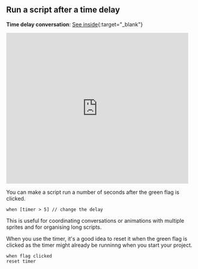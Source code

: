 ## Run a script after a time delay

**Time delay conversation**: [See inside](https://scratch.mit.edu/projects/499336065/editor){:target="_blank"}

<div class="scratch-preview">
  <iframe allowtransparency="true" width="485" height="402" src="https://scratch.mit.edu/projects/embed/4993360652/?autostart=false" frameborder="0"></iframe>
</div>

You can make a script run a number of seconds after the green flag is clicked.

```blocks3
when [timer > 5] // change the delay
```

This is useful for coordinating conversations or animations with multiple sprites and for organising long scripts.

When you use the timer, it's a good idea to reset it when the green flag is clicked as the timer might already be runninng when you start your project.

```blocks3
when flag clicked
reset timer
```
